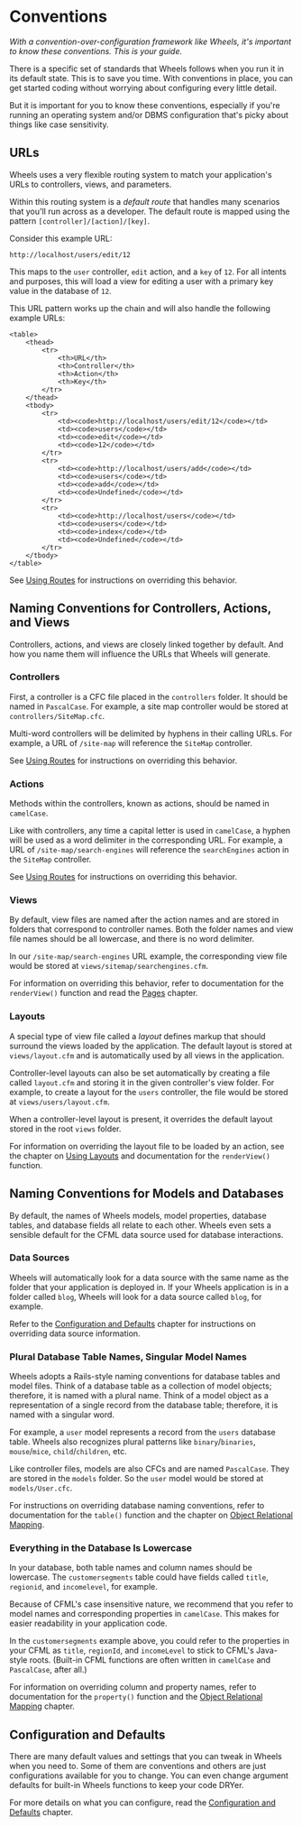 # Conventions

*With a convention-over-configuration framework like Wheels, it's important to know
these conventions. This is your guide.*

There is a specific set of standards that Wheels follows when you run it in its default state. This is
to save you time. With conventions in place, you can get started coding without worrying about
configuring every little detail.

But it is important for you to know these conventions, especially if you're running an operating system
and/or DBMS configuration that's picky about things like case sensitivity.

## URLs

Wheels uses a very flexible routing system to match your application's URLs to controllers, views, and
parameters.

Within this routing system is a _default route_ that handles many scenarios that you'll run across as a
developer. The default route is mapped using the pattern `[controller]/[action]/[key]`.

Consider this example URL:

	http://localhost/users/edit/12

This maps to the `user` controller, `edit` action, and a `key` of `12`. For all intents and purposes,
this will load a view for editing a user with a primary key value in the database of `12`.

This URL pattern works up the chain and will also handle the following example URLs:

	<table>
		<thead>
			<tr>
				<th>URL</th>
				<th>Controller</th>
				<th>Action</th>
				<th>Key</th>
			</tr>
		</thead>
		<tbody>
			<tr>
				<td><code>http://localhost/users/edit/12</code></td>
				<td><code>users</code></td>
				<td><code>edit</code></td>
				<td><code>12</code></td>
			</tr>
			<tr>
				<td><code>http://localhost/users/add</code></td>
				<td><code>users</code></td>
				<td><code>add</code></td>
				<td><code>Undefined</code></td>
			</tr>
			<tr>
				<td><code>http://localhost/users</code></td>
				<td><code>users</code></td>
				<td><code>index</code></td>
				<td><code>Undefined</code></td>
			</tr>
		</tbody>
	</table>

See [Using Routes][1] for instructions on overriding this behavior.

## Naming Conventions for Controllers, Actions, and Views

Controllers, actions, and views are closely linked together by default. And how you name them will
influence the URLs that Wheels will generate.

### Controllers

First, a controller is a CFC file placed in the `controllers` folder. It should be named in `PascalCase`.
For example, a site map controller would be stored at `controllers/SiteMap.cfc`.

Multi-word controllers will be delimited by hyphens in their calling URLs. For example, a URL of
`/site-map` will reference the `SiteMap` controller.

See [Using Routes][1] for instructions on overriding this behavior.

### Actions

Methods within the controllers, known as actions, should be named in `camelCase`.

Like with controllers, any time a capital letter is used in `camelCase`, a hyphen will be used as a word
delimiter in the corresponding URL. For example, a URL of `/site-map/search-engines` will reference the
`searchEngines` action in the `SiteMap` controller.

See [Using Routes][1] for instructions on overriding this behavior.

### Views

By default, view files are named after the action names and are stored in folders that correspond to
controller names. Both the folder names and view file names should be all lowercase, and there is no
word delimiter.

In our `/site-map/search-engines` URL example, the corresponding view file would be stored at
`views/sitemap/searchengines.cfm`.

For information on overriding this behavior, refer to documentation for the `renderView()` function and
read the [Pages][2] chapter.

### Layouts

A special type of view file called a _layout_ defines markup that should surround the views loaded by
the application. The default layout is stored at `views/layout.cfm` and is automatically used by all
views in the application.

Controller-level layouts can also be set automatically by creating a file called `layout.cfm` and
storing it in the given controller's view folder. For example, to create a layout for the `users`
controller, the file would be stored at `views/users/layout.cfm`.

When a controller-level layout is present, it overrides the default layout stored in the root `views`
folder.

For information on overriding the layout file to be loaded by an action, see the chapter on
[Using Layouts][3] and documentation for the `renderView()` function.

## Naming Conventions for Models and Databases

By default, the names of Wheels models, model properties, database tables, and database fields all
relate to each other. Wheels even sets a sensible default for the CFML data source used for database
interactions.

### Data Sources

Wheels will automatically look for a data source with the same name as the folder that your application
is deployed in. If your Wheels application is in a folder called `blog`, Wheels will look for a data
source called `blog`, for example.

Refer to the [Configuration and Defaults][4] chapter for instructions on overriding data source
information.

### Plural Database Table Names, Singular Model Names

Wheels adopts a Rails-style naming conventions for database tables and model files. Think of a database
table as a collection of model objects; therefore, it is named with a plural name. Think of a model
object as a representation of a single record from the database table; therefore, it is named with a
singular word.

For example, a `user` model represents a record from the `users` database table. Wheels also recognizes
plural patterns like `binary`/`binaries`, `mouse`/`mice`, `child`/`children`, etc.

Like controller files, models are also CFCs and are named `PascalCase`. They are stored in the `models`
folder. So the `user` model would be stored at `models/User.cfc`.

For instructions on overriding database naming conventions, refer to documentation for the `table()`
function and the chapter on [Object Relational Mapping][5].

### Everything in the Database Is Lowercase

In your database, both table names and column names should be lowercase. The `customersegments` table
could have fields called `title`, `regionid`, and `incomelevel`, for example.

Because of CFML's case insensitive nature, we recommend that you refer to model names and corresponding
properties in `camelCase`. This makes for easier readability in your application code.

In the `customersegments` example above, you could refer to the properties in your CFML as `title`,
`regionId`, and `incomeLevel` to stick to CFML's Java-style roots. (Built-in CFML functions are often
written in `camelCase` and `PascalCase`, after all.)

For information on overriding column and property names, refer to documentation for the `property()`
function and the [Object Relational Mapping][5] chapter.

## Configuration and Defaults

There are many default values and settings that you can tweak in Wheels when you need to. Some of them
are conventions and others are just configurations available for you to change. You can even change
argument defaults for built-in Wheels functions to keep your code DRYer.

For more details on what you can configure, read the [Configuration and Defaults][4] chapter.

[1]: Using%20Routes.md
[2]: Pages.md
[3]: Using%20Layouts.md
[4]: Configuration%20and%20Defaults.md
[5]: Object%20Relational%20Mapping.md